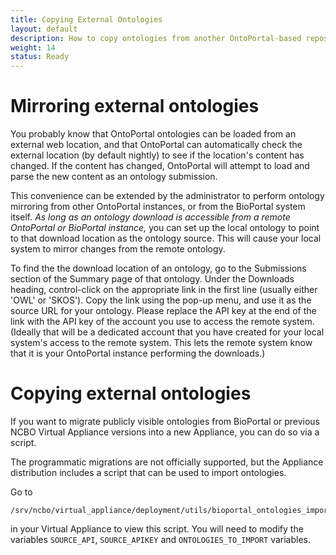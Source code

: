 ```yaml
---
title: Copying External Ontologies
layout: default
description: How to copy ontologies from another OntoPortal-based repository to your repository
weight: 14
status: Ready
---
```


# Mirroring external ontologies

You probably know that OntoPortal ontologies can be loaded from an external web location,
and that OntoPortal can automatically check the external location (by default nightly) to see if the location's content has changed.
If the content has changed, OntoPortal will attempt to load and parse the new content as an ontology submission.

This convenience can be extended by the administrator to perform ontology mirroring from other OntoPortal instances,
or from the BioPortal system itself. 
_As long as an ontology download is accessible from a remote OntoPortal or BioPortal instance,_
you can set up the local ontology to point to that download location as the ontology source.
This will cause your local system to mirror changes from the remote ontology.

To find the the download location of an ontology, go to the Submissions section of the Summary page of that ontology.
Under the Downloads heading, control-click on the appropriate link in the first line (usually either 'OWL' or 'SKOS').
Copy the link using the pop-up menu, and use it as the source URL for your ontology. 
Please replace the API key at the end of the link with the API key of the account you use to access the remote system.
(Ideally that will be a dedicated account that you have created for your local system's access to the remote system.
This lets the remote system know that it is your OntoPortal instance performing the downloads.)

# Copying external ontologies

If you want to migrate publicly visible ontologies 
from BioPortal or previous NCBO Virtual Appliance versions into a new Appliance, 
you can do so via a script.

The programmatic migrations are not officially supported, but 
the Appliance distribution includes a script that can be used to import ontologies.

Go to
```
/srv/ncbo/virtual_appliance/deployment/utils/bioportal_ontologies_import.rb
```
in your Virtual Appliance to view this script. You will need to modify the variables `SOURCE_API`, `SOURCE_APIKEY` and `ONTOLOGIES_TO_IMPORT` variables.

